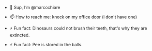 - 👋 Sup, I’m @marcochiare

- 📫 How to reach me: knock on my office door (i don't have one)
- ⚡ Fun fact: Dinosaurs could not brush their teeth, that's why they are extincted.
- ⚡ Fun fact: Pee is stored in the balls  

<!---
marcochiare/marcochiare is a ✨ special ✨ repository because its `README.md` (this file) appears on your GitHub profile.
You can click the Preview link to take a look at your changes.
--->
